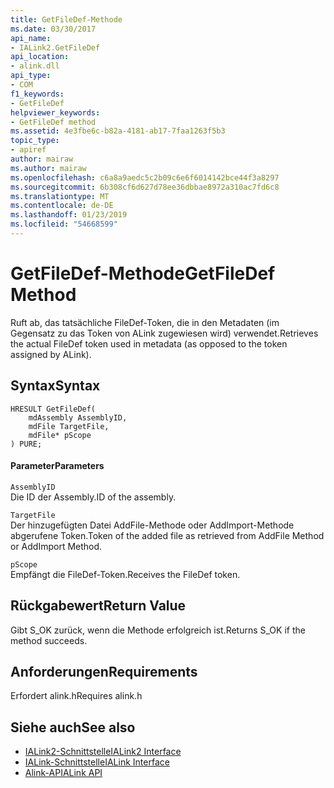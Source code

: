 ```yaml
---
title: GetFileDef-Methode
ms.date: 03/30/2017
api_name:
- IALink2.GetFileDef
api_location:
- alink.dll
api_type:
- COM
f1_keywords:
- GetFileDef
helpviewer_keywords:
- GetFileDef method
ms.assetid: 4e3fbe6c-b82a-4181-ab17-7faa1263f5b3
topic_type:
- apiref
author: mairaw
ms.author: mairaw
ms.openlocfilehash: c6a8a9aedc5c2b09c6e6f6014142bce44f3a8297
ms.sourcegitcommit: 6b308cf6d627d78ee36dbbae8972a310ac7fd6c8
ms.translationtype: MT
ms.contentlocale: de-DE
ms.lasthandoff: 01/23/2019
ms.locfileid: "54668599"
---
```

# <a name="getfiledef-method"></a><span data-ttu-id="9de3e-102">GetFileDef-Methode</span><span class="sxs-lookup"><span data-stu-id="9de3e-102">GetFileDef Method</span></span>
<span data-ttu-id="9de3e-103">Ruft ab, das tatsächliche FileDef-Token, die in den Metadaten (im Gegensatz zu das Token von ALink zugewiesen wird) verwendet.</span><span class="sxs-lookup"><span data-stu-id="9de3e-103">Retrieves the actual FileDef token used in metadata (as opposed to the token assigned by ALink).</span></span>  
  
## <a name="syntax"></a><span data-ttu-id="9de3e-104">Syntax</span><span class="sxs-lookup"><span data-stu-id="9de3e-104">Syntax</span></span>  
  
```  
HRESULT GetFileDef(  
    mdAssembly AssemblyID,  
    mdFile TargetFile,  
    mdFile* pScope  
) PURE;  
```  
  
#### <a name="parameters"></a><span data-ttu-id="9de3e-105">Parameter</span><span class="sxs-lookup"><span data-stu-id="9de3e-105">Parameters</span></span>  
 `AssemblyID`  
 <span data-ttu-id="9de3e-106">Die ID der Assembly.</span><span class="sxs-lookup"><span data-stu-id="9de3e-106">ID of the assembly.</span></span>  
  
 `TargetFile`  
 <span data-ttu-id="9de3e-107">Der hinzugefügten Datei AddFile-Methode oder AddImport-Methode abgerufene Token.</span><span class="sxs-lookup"><span data-stu-id="9de3e-107">Token of the added file as retrieved from AddFile Method or AddImport Method.</span></span>  
  
 `pScope`  
 <span data-ttu-id="9de3e-108">Empfängt die FileDef-Token.</span><span class="sxs-lookup"><span data-stu-id="9de3e-108">Receives the FileDef token.</span></span>  
  
## <a name="return-value"></a><span data-ttu-id="9de3e-109">Rückgabewert</span><span class="sxs-lookup"><span data-stu-id="9de3e-109">Return Value</span></span>  
 <span data-ttu-id="9de3e-110">Gibt S_OK zurück, wenn die Methode erfolgreich ist.</span><span class="sxs-lookup"><span data-stu-id="9de3e-110">Returns S_OK if the method succeeds.</span></span>  
  
## <a name="requirements"></a><span data-ttu-id="9de3e-111">Anforderungen</span><span class="sxs-lookup"><span data-stu-id="9de3e-111">Requirements</span></span>  
 <span data-ttu-id="9de3e-112">Erfordert alink.h</span><span class="sxs-lookup"><span data-stu-id="9de3e-112">Requires alink.h</span></span>  
  
## <a name="see-also"></a><span data-ttu-id="9de3e-113">Siehe auch</span><span class="sxs-lookup"><span data-stu-id="9de3e-113">See also</span></span>
- [<span data-ttu-id="9de3e-114">IALink2-Schnittstelle</span><span class="sxs-lookup"><span data-stu-id="9de3e-114">IALink2 Interface</span></span>](../../../../docs/framework/unmanaged-api/alink/ialink2-interface.md)
- [<span data-ttu-id="9de3e-115">IALink-Schnittstelle</span><span class="sxs-lookup"><span data-stu-id="9de3e-115">IALink Interface</span></span>](../../../../docs/framework/unmanaged-api/alink/ialink-interface.md)
- [<span data-ttu-id="9de3e-116">Alink-API</span><span class="sxs-lookup"><span data-stu-id="9de3e-116">ALink API</span></span>](../../../../docs/framework/unmanaged-api/alink/index.md)
